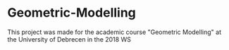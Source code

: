 # Geometric-Modelling
This project was made for the academic course "Geometric Modelling" at the University of Debrecen in the 2018 WS

